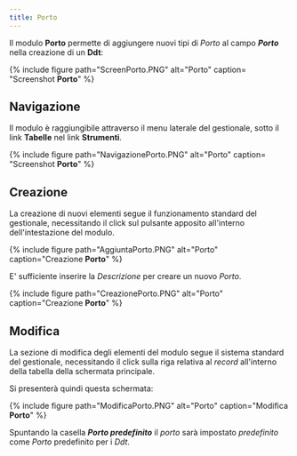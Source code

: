 ```yaml
---
title: Porto
---
```


Il modulo **Porto** permette di aggiungere nuovi tipi di *Porto* al campo ***Porto*** nella creazione di un **Ddt**:

{% include figure path="ScreenPorto.PNG" alt="Porto" caption= "Screenshot **Porto**" %}

## Navigazione

Il modulo è raggiungibile attraverso il menu laterale del gestionale, sotto il link **Tabelle** nel link **Strumenti**.

{% include figure path="NavigazionePorto.PNG" alt="Porto" caption= "Screenshot **Porto**" %}

## Creazione
La creazione di nuovi elementi segue il funzionamento standard del gestionale, necessitando il click sul pulsante apposito all'interno dell'intestazione del modulo.

{% include figure path="AggiuntaPorto.PNG" alt="Porto" caption="Creazione **Porto**" %}

E' sufficiente inserire la *Descrizione* per creare un nuovo *Porto*.

{% include figure path="CreazionePorto.PNG" alt="Porto" caption="Creazione **Porto**" %}

## Modifica

La sezione di modifica degli elementi del modulo segue il sistema standard del gestionale, necessitando il click sulla riga relativa al *record* all'interno della tabella della schermata principale.

Si presenterà quindi questa schermata:

{% include figure path="ModificaPorto.PNG" alt="Porto" caption="Modifica **Porto**" %}

Spuntando la casella ***Porto predefinito*** il *porto* sarà impostato *predefinito* come *Porto* predefinito per i *Ddt*.